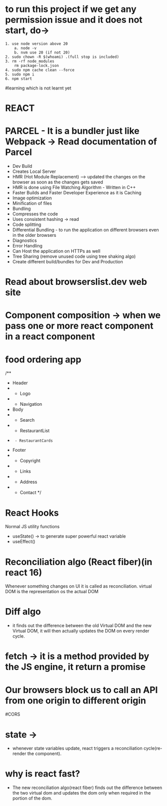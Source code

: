 # to run this project if we get any permission issue and it does not start, do-> 
    1. use node version above 20
        a. node -v 
        b. nvm use 20 (if not 20)
    2. sudo chown -R $(whoami) .(full stop is included)
    3. rm -rf node_modules
        rm package-lock.json
    4. sudo npm cache clean --force
    5. sudo npm i
    6. npm start

#learning which is not learnt yet
# REACT


# PARCEL - It is a bundler just like Webpack -> Read documentation of Parcel 
- Dev Build
- Creates Local Server
- HMR (Hot Module Replacement) --> updated the changes on the browser as soon as the changes gets saved
- HMR is done using File Watching Algorithm - Written in C++
- Faster Builds and Faster Developer Experience as it is Caching
- Image optimization 
- Minification of files
- Bundling
- Compresses the code 
- Uses consistent hashing -> read
- Code splitting
- Differential Bundling - to run the application on different browsers even in the older browsers
- Diagnostics
- Error Handling
- Can Host the application on HTTPs as well
- Tree Sharing (remove unused code using tree shaking algo)
- Create different build/bundles for Dev and Production

# Read about browserslist.dev web site


# Component composition -> when we pass one or more react component in a react component 

# food ordering app

/**
 * Header
 *  - Logo
 *  - Navigation
 * Body
 *  - Search
 *  - RestaurantList
 *      - RestaurantCards
 * Footer
 *  - Copyright
 *  - Links
 *  - Address
 *  - Contact
 */

 # React Hooks
 Normal JS utility functions
- useState() -> to generate super powerful react variable
- useEffect()

# Reconciliation algo (React fiber)(in react 16)
Whenever something changes on UI it is called as reconciliation.
virtual DOM is the representation os the actual DOM 

# Diff algo
- it finds out the difference between the old Virtual DOM and the new Virtual DOM, it will then actually updates the DOM on every render cycle.

# fetch -> it is a method provided by the JS engine, it return a promise

# Our browsers block us to call an API from one origin to different origin

#CORS

# state ->
- whenever state variables update, react triggers a reconciliation cycle(re-render the component).

# why is react fast?
- The new reconciliation algo(react fiber) finds out the difference between the two virtual dom and updates the dom only when required in the portion of the dom.